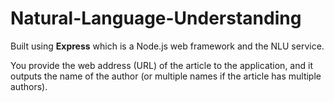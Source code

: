 # Natural-Language-Understanding

Built using **Express** which is a Node.js web framework and the NLU service.

You provide the web address (URL) of the article to the application,
and it outputs the name of the author (or multiple names if the article has multiple authors).

